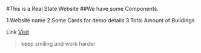 #This is a Real State Website
##We have some Components.

1.Website name
2.Some Cards for demo details
3.Total Amount of Buildings

Link
[Visit](https://www.youtube.com/watch?v=bpdvNwvEeSE"LCO")

>keep smiling and work harder